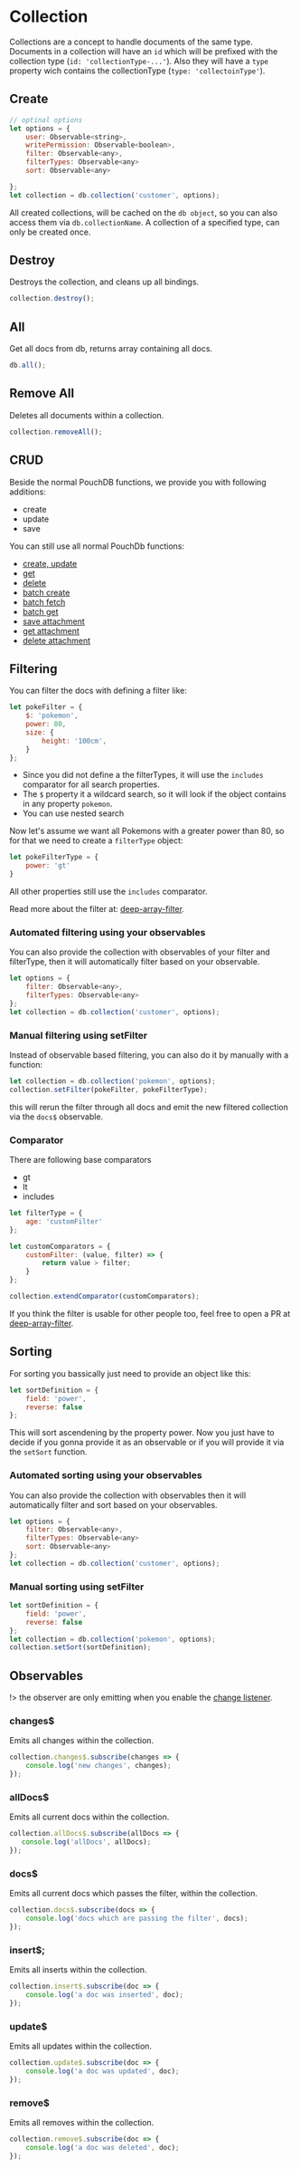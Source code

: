 # Collection
Collections are a concept to handle documents of the same type. Documents in a collection will have 
an `id` which will be prefixed with the collection type (`id: 'collectionType-...'`). Also they will have
a `type` property wich contains the collectionType (`type: 'collectoinType'`).

## Create
```js
// optinal options
let options = {
    user: Observable<string>,
    writePermission: Observable<boolean>,
    filter: Observable<any>,
    filterTypes: Observable<any>
    sort: Observable<any>

};
let collection = db.collection('customer', options);
```

All created collections, will be cached on the `db object`, so you can also access them via `db.collectionName`.
A collection of a specified type, can only be created once.

## Destroy
Destroys the collection, and cleans up all bindings.

```js
collection.destroy();
```

## All
Get all docs from db, returns array containing all docs.
```js
db.all();
```

## Remove All
Deletes all documents within a collection.

```js
collection.removeAll();
```

## CRUD
Beside the normal PouchDB functions, we provide you with following additions:
- create
- update
- save

You can still use all normal PouchDb functions:
- [create, update](https://pouchdb.com/api.html#create_document)
- [get](https://pouchdb.com/api.html#fetch_document)
- [delete](https://pouchdb.com/api.html#delete_document)
- [batch create](https://pouchdb.com/api.html#batch_create)
- [batch fetch](https://pouchdb.com/api.html#batch_fetch)
- [batch get](https://pouchdb.com/api.html#bulk_get)
- [save attachment](https://pouchdb.com/api.html#save_attachment)
- [get attachment](https://pouchdb.com/api.html#get_attachment)
- [delete attachment](https://pouchdb.com/api.html#delete_attachment)

## Filtering

You can filter the docs with defining a filter like:
```js
let pokeFilter = {
    $: 'pokemon',
    power: 80,
    size: {
        height: '100cm',
    }
};
```
- Since you did not define a the filterTypes, it will use the `includes` comparator for all search properties.
- The `$` property it a wildcard search, so it will look if the object contains in any property `pokemon`.
- You can use nested search

Now let's assume we want all Pokemons with a greater power than 80, so for that we need to create a `filterType` object:
```js
let pokeFilterType = {
    power: 'gt'
}
```
All other properties still use the `includes` comparator.

Read more about the filter at: [deep-array-filter](https://github.com/mnewmedia/deep-array-filter).

### Automated filtering using your observables

You can also provide the collection with observables of your filter and filterType, then it will automatically filter
based on your observable.
```js
let options = {
    filter: Observable<any>,
    filterTypes: Observable<any>
};
let collection = db.collection('customer', options);
```

### Manual filtering using setFilter
Instead of observable based filtering, you can also do it by manually with a function:
```js
let collection = db.collection('pokemon', options);
collection.setFilter(pokeFilter, pokeFilterType);
```
this will rerun the filter through all docs and emit the new filtered collection via the `docs$` observable.

### Comparator
There are following base comparators
- gt
- lt
- includes

```js
let filterType = {
    age: 'customFilter'
};

let customComparators = {
    customFilter: (value, filter) => {
        return value > filter;
    }
};

collection.extendComparator(customComparators);
```
If you think the filter is usable for other people too, feel free to open a PR at 
[deep-array-filter](https://github.com/mnewmedia/deep-array-filter).

## Sorting
For sorting you bassically just need to provide an object like this:
```js
let sortDefinition = {
    field: 'power',
    reverse: false
};
```
This will sort ascendening by the property power. Now you just have to decide if you gonna provide it as
an observable or if you will provide it via the `setSort` function.

### Automated sorting using your observables
You can also provide the collection with observables then it will automatically filter and sort based on 
your observables.
```js
let options = {
    filter: Observable<any>,
    filterTypes: Observable<any>
    sort: Observable<any>
};
let collection = db.collection('customer', options);
```
### Manual sorting using setFilter
```js
let sortDefinition = {
    field: 'power',
    reverse: false
};
let collection = db.collection('pokemon', options);
collection.setSort(sortDefinition);
```

## Observables
!> the observer are only emitting when you enable the [change listener](/5-changes).

### changes$
Emits all changes within the collection.

```js
collection.changes$.subscribe(changes => {
    console.log('new changes', changes);
});
```

### allDocs$
Emits all current docs within the collection.

```js
collection.allDocs$.subscribe(allDocs => {
   console.log('allDocs', allDocs);
});
```

### docs$
Emits all current docs which passes the filter, within the collection.

```js
collection.docs$.subscribe(docs => {
    console.log('docs which are passing the filter', docs);
});
```

### insert$;
Emits all inserts within the collection.

```js
collection.insert$.subscribe(doc => {
    console.log('a doc was inserted', doc);
});
```

### update$
Emits all updates within the collection.

```js
collection.update$.subscribe(doc => {
    console.log('a doc was updated', doc);
});
```

### remove$
Emits all removes within the collection.

```js
collection.remove$.subscribe(doc => {
    console.log('a doc was deleted', doc);
});
```